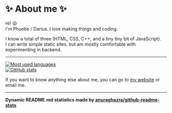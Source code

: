 # :sparkles: About me :sparkles:

Hi! 😜  
I'm Phoebe / Darius. I love making things and coding. 

I know a total of three (HTML, CSS, C++, and a tiny tiny bit of JavaScript).  
I can write simple static sites, but am mostly comfortable with experimenting in backend.
****
[![Most used languages](https://github-readme-stats.vercel.app/api/top-langs/?username=phoebe-leong&theme=dark)](https://github.com/phoebe-leong?tab=repositories)  
[![GitHub stats](https://github-readme-stats.vercel.app/api?username=phoebe-leong&theme=dark)](https://github.com/phoebe-leong)

If you want to know anything else about me, you can go to [my website](https://phoebe-leong.github.io) or email me.

****

**Dynamic README.md statistics made by [anuraghazra/github-readme-stats](https://github.com/anuraghazra/github-readme-stats)**
